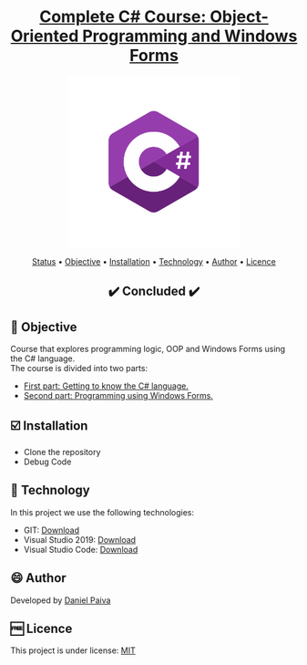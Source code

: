 <h1 align="center">
<a href="https://github.com/danhpaiva/matuto-challenge-csharp">Complete C# Course: Object-Oriented Programming and Windows Forms</a>
</h1>

<p align="center">
  <a href="#">
    <img src="logo\Csharp.png" width="300" alt="C#">
  </a>
</p>

<p align="center">
 <a href="#status">Status</a> • 
 <a href="#objective">Objective</a> •
 <a href="#installation">Installation</a> • 
 <a href="#technology">Technology</a> • 
 <a href="#author">Author</a> • 
 <a href="#licence">Licence</a>
</p>

<h2 align="center" id=status> 
	✔️ Concluded ✔️
</h2>

<h2 id=objective>📜 Objective</h2>

Course that explores programming logic, OOP and Windows Forms using the C# language.<br>
The course is divided into two parts:

- <a href="https://github.com/danhpaiva/cfb-csharp-2020/tree/master/parte01">First part: Getting to know the C# language.</a>
- <a href="https://github.com/danhpaiva/cfb-csharp-2020/tree/master/parte02">Second part: Programming using Windows Forms.</a>

<h2 id=installation>☑️ Installation</h2>

- Clone the repository
- Debug Code

<h2 id=technology>🧰 Technology</h2>
In this project we use the following technologies:

- GIT: <a href="https://git-scm.com/downloads">Download</a>
- Visual Studio 2019: <a href="https://visualstudio.microsoft.com/">Download</a>
- Visual Studio Code: <a href="https://code.visualstudio.com/download">Download</a>
  
<h2 id=author>😄 Author</h2>
Developed by <a href="https://www.linkedin.com/in/danhpaiva/">Daniel Paiva</a>

<h2 id=licence>🆓 Licence</h2>
This project is under license: <a href="https://github.com/danhpaiva/cfb-csharp-2020/blob/master/LICENSE">MIT</a>